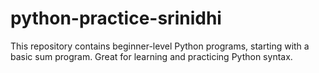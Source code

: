 # python-practice-srinidhi
This repository contains beginner-level Python programs, starting with a basic sum program.
Great for learning and practicing Python syntax.
